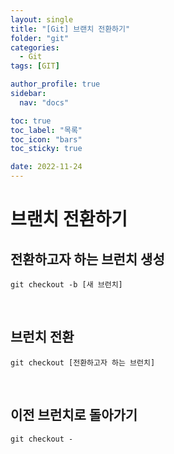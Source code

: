 ```yaml
---
layout: single
title: "[Git] 브랜치 전환하기"
folder: "git"
categories:
  - Git
tags: [GIT]

author_profile: true
sidebar:
  nav: "docs"

toc: true
toc_label: "목록"
toc_icon: "bars"
toc_sticky: true

date: 2022-11-24
---
```


# 브랜치 전환하기

## 전환하고자 하는 브런치 생성

```
git checkout -b [새 브런치]
```

<br />

## 브런치 전환

```
git checkout [전환하고자 하는 브런치]
```

<br />

## 이전 브런치로 돌아가기

```
git checkout -
```
